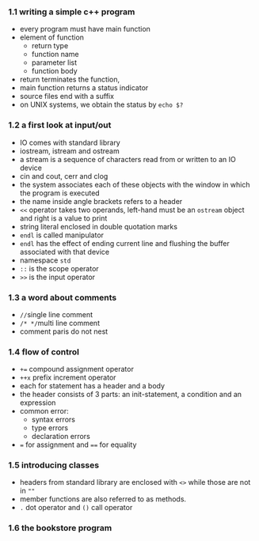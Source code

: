 ### 1.1 writing a simple c++ program

- every program must have main function
- element of function
  - return type
  - function name
  - parameter list
  - function body
- return terminates the function, 
- main function returns a status indicator
- source files end with a suffix
- on UNIX systems, we obtain the status by `echo $?`

### 1.2 a first look at input/out

- IO comes with standard library
- iostream, istream and ostream
- a stream is a sequence of characters read from or written to an IO device
- cin and cout, cerr and clog
- the system associates each of these objects with the window in which the program is executed
- the name inside angle brackets refers to a header
- `<<` operator takes two operands, left-hand must be an `ostream` object and right is a value to print
- string literal enclosed in double quotation marks
- `endl` is called manipulator
- `endl` has the effect of ending current line and flushing the buffer associated with that device
- namespace `std`
- `::` is the scope operator
- `>>` is the input operator

### 1.3 a word about comments

- `//`single line comment
- `/* */`multi line comment
- comment paris do not nest

### 1.4 flow of control

- `+=` compound assignment operator
- `++x` prefix increment operator
- each for statement has a header and a body
- the header consists of 3 parts: an init-statement, a condition and an expression
- common error:
  - syntax errors
  - type errors
  - declaration errors
- `=` for assignment and `==` for equality

### 1.5 introducing classes

- headers from standard library are enclosed with `<>` while those are not in `""`
- member functions are also referred to as methods.
- `.` dot operator and `()` call operator

### 1.6 the bookstore program

